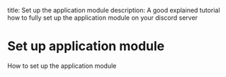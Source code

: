 title: Set up the application module
description: A good explained tutorial how to fully set up the application module on your discord server

# Set up application module

How to set up the application module


